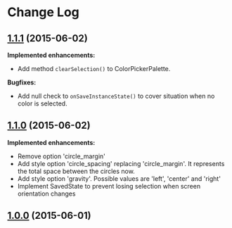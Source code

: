 Change Log
==========

## [1.1.1](https://github.com/sandrolutz/ColorPicker/tree/1.1.1) (2015-06-02)

**Implemented enhancements:**

- Add method ```clearSelection()``` to ColorPickerPalette.

**Bugfixes:**

- Add null check to ```onSaveInstanceState()``` to cover situation when no color is selected.

## [1.1.0](https://github.com/sandrolutz/ColorPicker/tree/1.1.0) (2015-06-02)

**Implemented enhancements:**

- Remove option 'circle_margin'
- Add style option 'circle_spacing' replacing 'circle_margin'. It represents the total space between the circles now.
- Add style option 'gravity'. Possible values are 'left', 'center' and 'right'
- Implement SavedState to prevent losing selection when screen orientation changes

## [1.0.0](https://github.com/sandrolutz/ColorPicker/tree/1.0.0) (2015-06-01)